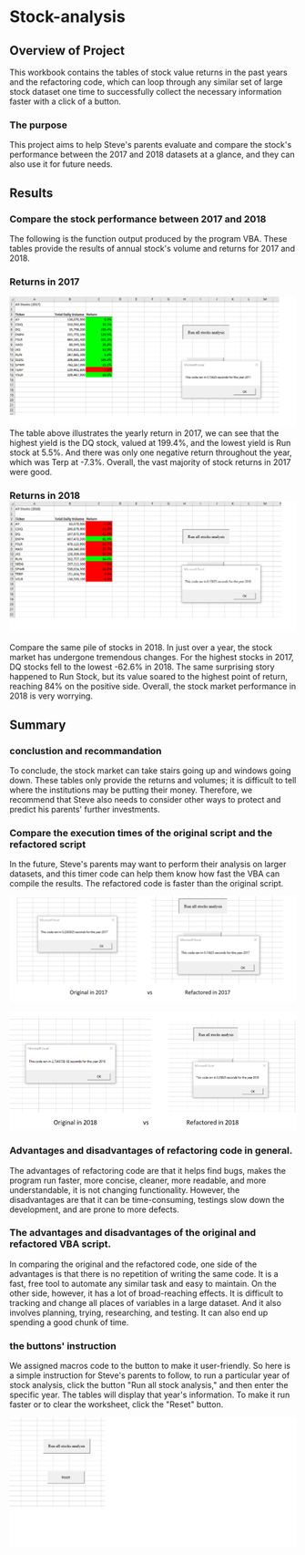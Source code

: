 # Stock-analysis

## Overview of Project

This workbook contains the tables of stock value returns in the past years and the refactoring code, which can loop through any similar set of large stock dataset one time to successfully collect the necessary information faster with a click of a button.
### The purpose 
This project aims to help Steve's parents evaluate and compare the stock's performance between the 2017 and 2018 datasets at a glance, and they can also use it for future needs.

## Results
### Compare the stock performance between 2017 and 2018
The following is the function output produced by the program VBA. These tables provide the results of annual stock's volume and returns for 2017 and 2018.

### Returns in 2017
![ VBA_Challenge_2017.png ](https://github.com/summerginger/stock-analysis/blob/main/VBA_Challenge_2017.png)
The table above illustrates the yearly return in 2017, we can see that the highest yield is the DQ stock, valued at 199.4%, and the lowest yield is Run stock at 5.5%. And there was only one negative return throughout the year, which was Terp at -7.3%. Overall, the vast majority of stock returns in 2017 were good.

### Returns in 2018 ![ VBA_Challenge_2018.png ](https://github.com/summerginger/stock-analysis/blob/main/VBA_Challenge_2018.png)
Compare the same pile of stocks in 2018. In just over a year, the stock market has undergone tremendous changes. For the highest stocks in 2017, DQ stocks fell to the lowest -62.6% in 2018. The same surprising story happened to Run Stock, but its value soared to the highest point of return, reaching 84% on the positive side. Overall, the stock market performance in 2018 is very worrying.

## Summary

### conclustion and recommandation
To conclude, the stock market can take stairs going up and windows going down. These tables only provide the returns and volumes; it is difficult to tell where the institutions may be putting their money. Therefore,  we recommend that Steve also needs to consider other ways to protect and predict his parents' further investments.

### Compare the execution times of the original script and the refactored script
In the future, Steve's parents may want to perform their analysis on larger datasets, and this timer code can help them know how fast the VBA can compile the results. The refactored code is faster than the original script. 

![2017 original]( https://github.com/summerginger/stock-analysis/blob/main/2017%20original.png) 

![2018 original]( https://github.com/summerginger/stock-analysis/blob/main/2018%20original.png) 

### Advantages and disadvantages of refactoring code in general.
The advantages of refactoring code are that it helps find bugs, makes the program run faster, more concise, cleaner, more readable, and more understandable, it is not changing functionality. However, the disadvantages are that it can be time-consuming, testings slow down the development, and are prone to more defects.

 ### The advantages and disadvantages of the original and refactored VBA script.

  In comparing the original and the refactored code, one side of the advantages is that there is no repetition of writing the same code. It is a fast, free tool to automate any similar task and easy to maintain. On the other side, however, it has a lot of broad-reaching effects. It is difficult to tracking and change all places of variables in a large dataset. And it also involves planning, trying, researching, and testing. It can also end up spending a good chunk of time.
 
 ### the buttons' instruction
We assigned macros code to the button to make it user-friendly. So here is a simple instruction for Steve's parents to follow, to run a particular year of stock analysis, click the button "Run all stock analysis," and then enter the specific year. The tables will display that year's information. To make it run faster or to clear the worksheet, click the "Reset" button.  


![buttons.png]( https://github.com/summerginger/stock-analysis/blob/main/buttons.png)




  




	
